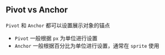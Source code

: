 ## Pivot vs Anchor
`Pivot` 和 `Anchor` 都可以设置展示对象的锚点
- `Pivot` 一般根据 `px` 为单位进行设置
- `Anchor` 一般根据百分比为单位进行设置，通常在 `sprite` 使用
